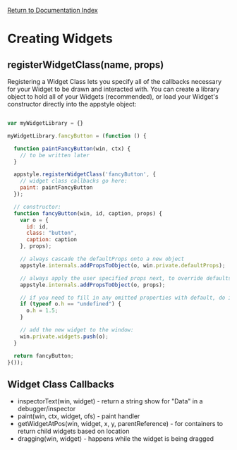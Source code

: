 [Return to Documentation Index](/docs/README.md)

# Creating Widgets

## registerWidgetClass(name, props)

Registering a Widget Class lets you specify all of the callbacks necessary for your Widget to be drawn and interacted with.
You can create a library object to hold all of your Widgets (recommended), or load your Widget's constructor directly into the appstyle object:

```js

var myWidgetLibrary = {}

myWidgetLibrary.fancyButton = (function () {

  function paintFancyButton(win, ctx) {
    // to be written later
  }

  appstyle.registerWidgetClass('fancyButton', {
    // widget class callbacks go here:
    paint: paintFancyButton
  });

  // constructor:
  function fancyButton(win, id, caption, props) {
    var o = {
      id: id,
      class: "button",
      caption: caption
    }, props);

    // always cascade the defaultProps onto a new object
    appstyle.internals.addPropsToObject(o, win.private.defaultProps);

    // always apply the user specified props next, to override defaults:
    appstyle.internals.addPropsToObject(o, props);

    // if you need to fill in any omitted properties with default, do it like so:
    if (typeof o.h == "undefined") {
      o.h = 1.5;
    }

    // add the new widget to the window:
    win.private.widgets.push(o);
  }

  return fancyButton;
}());
```

## Widget Class Callbacks

 * inspectorText(win, widget) - return a string show for "Data" in a debugger/inspector
 * paint(win, ctx, widget, ofs) - paint handler
 * getWidgetAtPos(win, widget, x, y, parentReference) - for containers to return child widgets based on location
 * dragging(win, widget) - happens while the widget is being dragged
